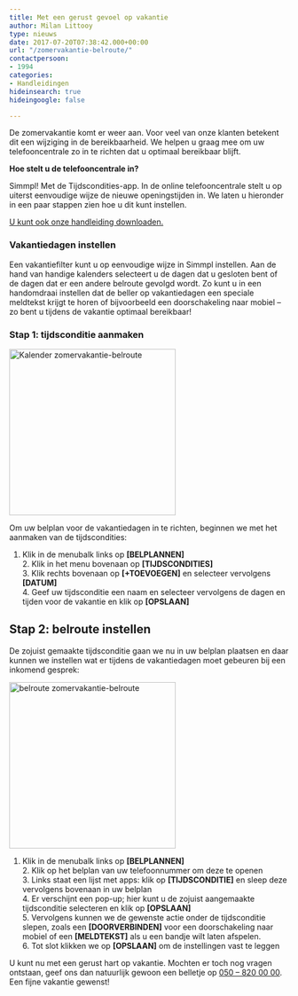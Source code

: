 ```yaml
---
title: Met een gerust gevoel op vakantie
author: Milan Littooy
type: nieuws
date: 2017-07-20T07:38:42.000+00:00
url: "/zomervakantie-belroute/"
contactpersoon:
- 1994
categories:
- Handleidingen
hideinsearch: true
hideingoogle: false

---
```

De zomervakantie komt er weer aan. Voor veel van onze klanten betekent dit een wijziging in de bereikbaarheid. We helpen u graag mee om uw telefooncentrale zo in te richten dat u optimaal bereikbaar blijft.

<!--more-->

**Hoe stelt u de telefooncentrale in?**

Simmpl! Met de Tijdscondities-app. In de online telefooncentrale stelt u op uiterst eenvoudige wijze de nieuwe openingstijden in. We laten u hieronder in een paar stappen zien hoe u dit kunt instellen.

<a href="https://www.simmpl.nl/downloads/Simmpl_handleiding_vakantie-instelling-telefooncentrale.pdf" target="_blank">U kunt ook onze handleiding downloaden.</a>

### Vakantiedagen instellen

Een vakantiefilter kunt u op eenvoudige wijze in Simmpl instellen. Aan de hand van handige kalenders selecteert u de dagen dat u gesloten bent of de dagen dat er een andere belroute gevolgd wordt. Zo kunt u in een handomdraai instellen dat de beller op vakantiedagen een speciale meldtekst krijgt te horen of bijvoorbeeld een doorschakeling naar mobiel – zo bent u tijdens de vakantie optimaal bereikbaar!

### Stap 1: tijdsconditie aanmaken

<img class="alignleft size-full wp-image-825" src="https://res.cloudinary.com/callvoip/image/upload/v1556647042/Kalender.png" alt="Kalender zomervakantie-belroute" width="300" height="300" /></a>

Om uw belplan voor de vakantiedagen in te richten, beginnen we met het aanmaken van de tijdscondities:

1. Klik in de menubalk links op <strong>[BELPLANNEN]</strong><br /> 2. Klik in het menu bovenaan op <strong>[TIJDSCONDITIES]</strong><br /> 3. Klik rechts bovenaan op <strong>[+TOEVOEGEN]</strong> en selecteer vervolgens <strong>[DATUM]</strong><br /> 4. Geef uw tijdsconditie een naam en selecteer vervolgens de dagen en tijden voor de vakantie en klik op <strong>[OPSLAAN]</strong>


## Stap 2: belroute instellen
De zojuist gemaakte tijdsconditie gaan we nu in uw belplan plaatsen en daar kunnen we instellen wat er tijdens de vakantiedagen moet gebeuren bij een inkomend gesprek:

<img class="alignleft size-full wp-image-825" src="https://res.cloudinary.com/callvoip/image/upload/v1556647042/Belroute.png" alt="belroute zomervakantie-belroute" width="300" height="300" /></a>

1. Klik in de menubalk links op <strong>[BELPLANNEN]</strong><br /> 2. Klik op het belplan van uw telefoonnummer om deze te openen<br /> 3. Links staat een lijst met apps: klik op <strong>[TIJDSCONDITIE]</strong> en sleep deze vervolgens bovenaan in uw belplan<br /> 4. Er verschijnt een pop-up; hier kunt u de zojuist aangemaakte tijdsconditie selecteren en klik op <strong>[OPSLAAN]</strong><br /> 5. Vervolgens kunnen we de gewenste actie onder de tijdsconditie slepen, zoals een <strong>[DOORVERBINDEN]</strong> voor een doorschakeling naar mobiel of een <strong>[MELDTEKST]</strong> als u een bandje wilt laten afspelen.<br /> 6. Tot slot klikken we op <strong>[OPSLAAN]</strong> om de instellingen vast te leggen

U kunt nu met een gerust hart op vakantie. Mochten er toch nog vragen ontstaan, geef ons dan natuurlijk gewoon een belletje op <a href="tel:+31508200000">050 – 820 00 00</a>. Een fijne vakantie gewenst!